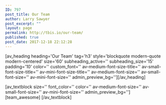 ```yaml
---
ID: 797
post_title: Our Team
author: Larry Sawyer
post_excerpt: ""
layout: page
permalink: http://tbis.io/our-team/
published: true
post_date: 2017-12-18 22:12:28
---
```

[av_heading heading='Our Team' tag='h3' style='blockquote modern-quote modern-centered' size='60' subheading_active='' subheading_size='15' padding='10' color='' custom_font='' av-medium-font-size-title='' av-small-font-size-title='' av-mini-font-size-title='' av-medium-font-size='' av-small-font-size='' av-mini-font-size='' admin_preview_bg=''][/av_heading]

[av_textblock size='' font_color='' color='' av-medium-font-size='' av-small-font-size='' av-mini-font-size='' admin_preview_bg='']
[team_awesome]
[/av_textblock]